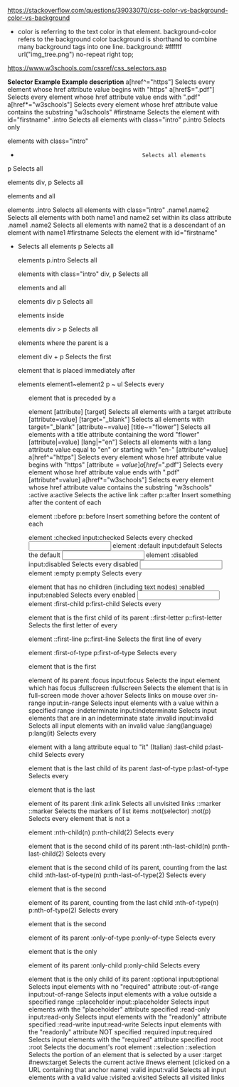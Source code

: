 https://stackoverflow.com/questions/39033070/css-color-vs-background-color-vs-background
- color is referring to the text color in that element.
background-color refers to the background color
background is shorthand to combine many background tags into one line.
background: #ffffff url("img_tree.png") no-repeat right top;

https://www.w3schools.com/cssref/css_selectors.asp

**Selector Example 	       Example description**
a[href^="https"] 	          Selects every <a> element whose href attribute value begins with "https"
a[href$=".pdf"] 	              Selects every <a> element whose href attribute value ends with ".pdf"
a[href*="w3schools"] 	   Selects every <a> element whose href attribute value contains the substring "w3schools"
#firstname 	                      Selects the element with id="firstname"
.intro 	                                 Selects all elements with class="intro"
p.intro 	                                 Selects only <p> elements with class="intro"
* 	                                         Selects all elements
p 	                                         Selects all <p> elements
div, p 	                                  Selects all <div> elements and all <p> elements
.intro 	Selects all elements with class="intro"
.name1.name2 	Selects all elements with both name1 and name2 set within its class attribute
.name1 .name2 	Selects all elements with name2 that is a descendant of an element with name1
#firstname 	Selects the element with id="firstname"
* 	Selects all elements
p 	Selects all <p> elements
p.intro 	Selects all <p> elements with class="intro"
div, p 	Selects all <div> elements and all <p> elements
div p 	Selects all <p> elements inside <div> elements
div > p 	Selects all <p> elements where the parent is a <div> element
div + p 	Selects the first <p> element that is placed immediately after <div> elements
element1~element2 	p ~ ul 	Selects every <ul> element that is preceded by a <p> element
[attribute] 	[target] 	Selects all elements with a target attribute
[attribute=value] 	[target="_blank"] 	Selects all elements with target="_blank"
[attribute~=value] 	[title~="flower"] 	Selects all elements with a title attribute containing the word "flower"
[attribute|=value] 	[lang|="en"] 	Selects all elements with a lang attribute value equal to "en" or starting with "en-"
[attribute^=value] 	a[href^="https"] 	Selects every <a> element whose href attribute value begins with "https"
[attribute$=value] 	a[href$=".pdf"] 	Selects every <a> element whose href attribute value ends with ".pdf"
[attribute*=value] 	a[href*="w3schools"] 	Selects every <a> element whose href attribute value contains the substring "w3schools"
:active 	a:active 	Selects the active link
::after 	p::after 	Insert something after the content of each <p> element
::before 	p::before 	Insert something before the content of each <p> element
:checked 	input:checked 	Selects every checked <input> element
:default 	input:default 	Selects the default <input> element
:disabled 	input:disabled 	Selects every disabled <input> element
:empty 	p:empty 	Selects every <p> element that has no children (including text nodes)
:enabled 	input:enabled 	Selects every enabled <input> element
:first-child 	p:first-child 	Selects every <p> element that is the first child of its parent
::first-letter 	p::first-letter 	Selects the first letter of every <p> element
::first-line 	p::first-line 	Selects the first line of every <p> element
:first-of-type 	p:first-of-type 	Selects every <p> element that is the first <p> element of its parent
:focus 	input:focus 	Selects the input element which has focus
:fullscreen 	:fullscreen 	Selects the element that is in full-screen mode
:hover 	a:hover 	Selects links on mouse over
:in-range 	input:in-range 	Selects input elements with a value within a specified range
:indeterminate 	input:indeterminate 	Selects input elements that are in an indeterminate state
:invalid 	input:invalid 	Selects all input elements with an invalid value
:lang(language) 	p:lang(it) 	Selects every <p> element with a lang attribute equal to "it" (Italian)
:last-child 	p:last-child 	Selects every <p> element that is the last child of its parent
:last-of-type 	p:last-of-type 	Selects every <p> element that is the last <p> element of its parent
:link 	a:link 	Selects all unvisited links
::marker 	::marker 	Selects the markers of list items
:not(selector) 	:not(p) 	Selects every element that is not a <p> element
:nth-child(n) 	p:nth-child(2) 	Selects every <p> element that is the second child of its parent
:nth-last-child(n) 	p:nth-last-child(2) 	Selects every <p> element that is the second child of its parent, counting from the last child
:nth-last-of-type(n) 	p:nth-last-of-type(2) 	Selects every <p> element that is the second <p> element of its parent, counting from the last child
:nth-of-type(n) 	p:nth-of-type(2) 	Selects every <p> element that is the second <p> element of its parent
:only-of-type 	p:only-of-type 	Selects every <p> element that is the only <p> element of its parent
:only-child 	p:only-child 	Selects every <p> element that is the only child of its parent
:optional 	input:optional 	Selects input elements with no "required" attribute
:out-of-range 	input:out-of-range 	Selects input elements with a value outside a specified range
::placeholder 	input::placeholder 	Selects input elements with the "placeholder" attribute specified
:read-only 	input:read-only 	Selects input elements with the "readonly" attribute specified
:read-write 	input:read-write 	Selects input elements with the "readonly" attribute NOT specified
:required 	input:required 	Selects input elements with the "required" attribute specified
:root 	:root 	Selects the document's root element
::selection 	::selection 	Selects the portion of an element that is selected by a user
:target 	#news:target 	Selects the current active #news element (clicked on a URL containing that anchor name)
:valid 	input:valid 	Selects all input elements with a valid value
:visited 	a:visited 	Selects all visited links


